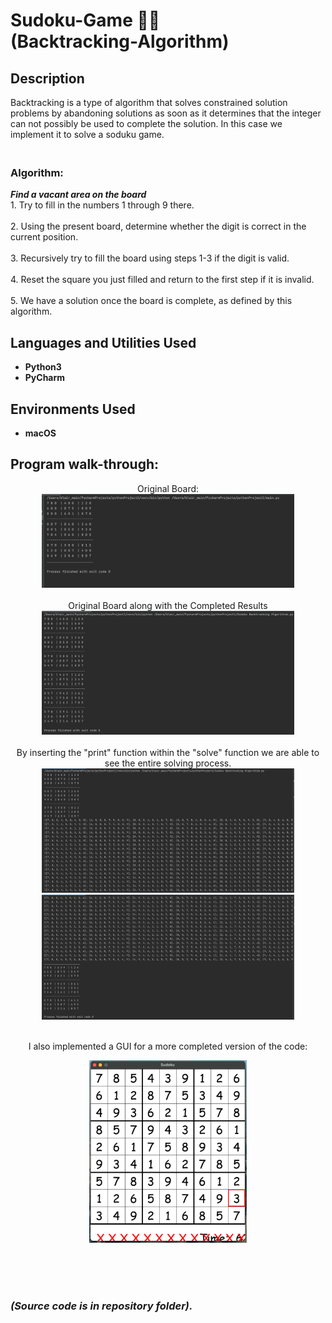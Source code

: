 <h1> Sudoku-Game 🔢🧩<br>
(Backtracking-Algorithm)</br></h1>


<h2>Description</h2>
Backtracking is a type of algorithm that solves constrained solution problems by abandoning solutions as soon as it determines that the integer can not possibly be used to complete the solution. In this case we implement it to solve a soduku game.

<h3><br><b> Algorithm: </b></br></h3>
<b><i> Find a vacant area on the board</b></i>
<br> 1. Try to fill in the numbers 1 through 9 there. <br>
<br> 2. Using the present board, determine whether the digit is correct in the current position. <br>
<br> 3. Recursively try to fill the board using steps 1-3 if the digit is valid. <br>
<br> 4. Reset the square you just filled and return to the first step if it is invalid. <br>
<br> 5. We have a solution once the board is complete, as defined by this algorithm. <br>
<h2>Languages and Utilities Used</h2>

- <b>Python3</b> 
- <b>PyCharm</b>

<h2>Environments Used </h2>

- <b>macOS</b>

<h2>Program walk-through:</h2>

<p align="center">
Original Board: <br/>
<img src="Original Sudoku Board.png" height="80%" width="80%" />
<br />
<br />
Original Board along with the Completed Results <br/>
<img src="Original board along with solved results.png" height="80%" width="80%" />
<br />
<br />
By inserting the "print" function within the "solve" function we are able to see the entire solving process. <br/>
<img src="Sudoku solving pt.1.png" height="80%" width="80%" />
<img src="Sudoku solving pt.2.png" height="80%" width="80%" />
<br />
<br />
<p align="center">I also implemented a GUI for a more completed version of the code:</p>
<p align="center"><img src="Sudoku GUI.png" height="50%" width="50%" /></p>
<br />
<br />
<br><h3><i>(Source code is in repository folder).</br></h3></i>
</p>
